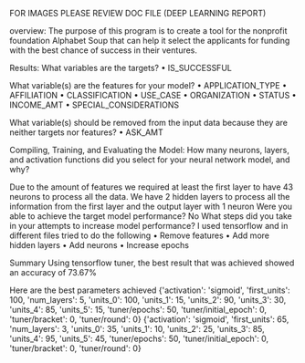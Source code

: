 FOR IMAGES PLEASE REVIEW DOC FILE (DEEP LEARNING REPORT)

overview:
The purpose of this program is to create a tool for the nonprofit foundation Alphabet Soup that can help it select the applicants for funding with the best chance of success in their ventures. 

Results:
What variables are the targets?
•	IS_SUCCESSFUL

What variable(s) are the features for your model?
•	APPLICATION_TYPE
•	AFFILIATION
•	CLASSIFICATION
•	USE_CASE
•	ORGANIZATION
•	STATUS
•	INCOME_AMT
•	SPECIAL_CONSIDERATIONS

What variable(s) should be removed from the input data because they are neither targets nor features?
•	ASK_AMT

Compiling, Training, and Evaluating the Model:
How many neurons, layers, and activation functions did you select for your neural network model, and why?
 
Due to the amount of features we required at least the first layer to have 43 neurons to process all the data.
We have 2 hidden layers to process all the information from the first layer and the output layer with 1 neuron
Were you able to achieve the target model performance? No
What steps did you take in your attempts to increase model performance? 
I used tensorflow and in different files tried to do the following
•	Remove features
•	Add more hidden layers
•	Add neurons
•	Increase epochs
 

Summary
Using tensorflow tuner, the best result that was achieved showed an accuracy of 73.67%

Here are the best parameters achieved
{'activation': 'sigmoid', 'first_units': 100, 'num_layers': 5, 'units_0': 100, 'units_1': 15, 'units_2': 90, 'units_3': 30, 'units_4': 85, 'units_5': 15, 'tuner/epochs': 50, 'tuner/initial_epoch': 0, 'tuner/bracket': 0, 'tuner/round': 0}
{'activation': 'sigmoid', 'first_units': 65, 'num_layers': 3, 'units_0': 35, 'units_1': 10, 'units_2': 25, 'units_3': 85, 'units_4': 95, 'units_5': 45, 'tuner/epochs': 50, 'tuner/initial_epoch': 0, 'tuner/bracket': 0, 'tuner/round': 0}
